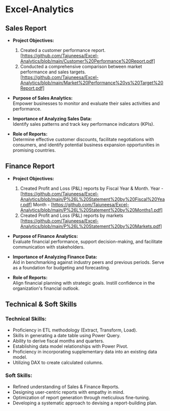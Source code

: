 # Excel-Analytics

## Sales Report

- **Project Objectives:**
  1. Created a customer performance report. [https://github.com/Tajuneesa/Excel-Analytics/blob/main/Customer%20Performance%20Report.pdf]
  2. Conducted a comprehensive comparison between market performance and sales targets. [https://github.com/Tajuneesa/Excel-Analytics/blob/main/Market%20Performance%20vs%20Target%20Report.pdf]

- **Purpose of Sales Analytics:**  
  Empower businesses to monitor and evaluate their sales activities and performance.

- **Importance of Analyzing Sales Data:**  
  Identify sales patterns and track key performance indicators (KPIs).

- **Role of Reports:**  
  Determine effective customer discounts, facilitate negotiations with consumers, and identify potential business expansion opportunities in promising countries.

## Finance Report

- **Project Objectives:**
  1. Created Profit and Loss (P&L) reports by Fiscal Year & Month.
     Year -  [https://github.com/Tajuneesa/Excel-Analytics/blob/main/P%26L%20Statement%20by%20Fiscal%20Year.pdf]
     Month - [https://github.com/Tajuneesa/Excel-Analytics/blob/main/P%26L%20Statement%20by%20Months1.pdf]
  2. Created Profit and Loss (P&L) reports by markets
     [https://github.com/Tajuneesa/Excel-Analytics/blob/main/P%26L%20Statement%20by%20Markets.pdf]

- **Purpose of Finance Analytics:**  
  Evaluate financial performance, support decision-making, and facilitate communication with stakeholders.

- **Importance of Analyzing Finance Data:**  
  Aid in benchmarking against industry peers and previous periods. Serve as a foundation for budgeting and forecasting.

- **Role of Reports:**  
  Align financial planning with strategic goals. Instill confidence in the organization's financial outlook.

## Technical & Soft Skills

### Technical Skills:
- Proficiency in ETL methodology (Extract, Transform, Load).
- Skills in generating a date table using Power Query.
- Ability to derive fiscal months and quarters.
- Establishing data model relationships with Power Pivot.
- Proficiency in incorporating supplementary data into an existing data model.
- Utilizing DAX to create calculated columns.

### Soft Skills:
- Refined understanding of Sales & Finance Reports.
- Designing user-centric reports with empathy in mind.
- Optimization of report generation through meticulous fine-tuning.
- Developing a systematic approach to devising a report-building plan.
